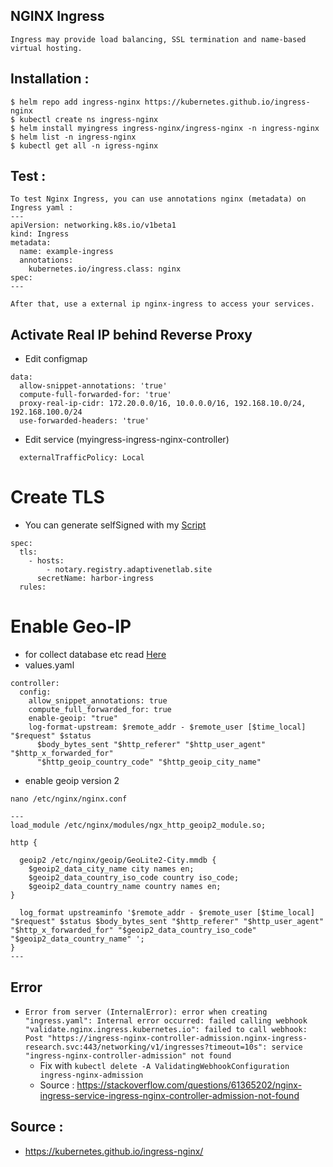 ## NGINX Ingress
```
Ingress may provide load balancing, SSL termination and name-based virtual hosting.
```

## Installation :
```
$ helm repo add ingress-nginx https://kubernetes.github.io/ingress-nginx
$ kubectl create ns ingress-nginx
$ helm install myingress ingress-nginx/ingress-nginx -n ingress-nginx
$ helm list -n ingress-nginx
$ kubectl get all -n igress-nginx
```

## Test :
```
To test Nginx Ingress, you can use annotations nginx (metadata) on Ingress yaml :
---
apiVersion: networking.k8s.io/v1beta1
kind: Ingress
metadata:
  name: example-ingress
  annotations:
    kubernetes.io/ingress.class: nginx
spec:
---

After that, use a external ip nginx-ingress to access your services.
```

## Activate Real IP behind Reverse Proxy
- Edit configmap
```
data:
  allow-snippet-annotations: 'true'
  compute-full-forwarded-for: 'true'
  proxy-real-ip-cidr: 172.20.0.0/16, 10.0.0.0/16, 192.168.10.0/24, 192.168.100.0/24
  use-forwarded-headers: 'true'
```

- Edit service (myingress-ingress-nginx-controller)
```
  externalTrafficPolicy: Local
```

# Create TLS
- You can generate selfSigned with my [Script](https://github.com/gilangvperdana/K8s-PlayGround/blob/master/NginxIngress/genSSL.sh)
```
spec:
  tls:
    - hosts:
        - notary.registry.adaptivenetlab.site
      secretName: harbor-ingress
  rules:
```

# Enable Geo-IP
- for collect database etc read [Here](https://gist.github.com/gilangvperdana/e49ab4a5056afd5821a112b3b85035d1)
- values.yaml
```
controller:
  config:
    allow_snippet_annotations: true
    compute_full_forwarded_for: true
    enable-geoip: "true"
    log-format-upstream: $remote_addr - $remote_user [$time_local] "$request" $status
      $body_bytes_sent "$http_referer" "$http_user_agent" "$http_x_forwarded_for"
      "$http_geoip_country_code" "$http_geoip_city_name"
```

- enable geoip version 2
```
nano /etc/nginx/nginx.conf

---
load_module /etc/nginx/modules/ngx_http_geoip2_module.so;

http {

  geoip2 /etc/nginx/geoip/GeoLite2-City.mmdb {
    $geoip2_data_city_name city names en;
    $geoip2_data_country_iso_code country iso_code;
    $geoip2_data_country_name country names en;
}

  log_format upstreaminfo '$remote_addr - $remote_user [$time_local] "$request" $status $body_bytes_sent "$http_referer" "$http_user_agent" "$http_x_forwarded_for" "$geoip2_data_country_iso_code" "$geoip2_data_country_name" ';
}
---
```

## Error
- `Error from server (InternalError): error when creating "ingress.yaml": Internal error occurred: failed calling webhook "validate.nginx.ingress.kubernetes.io": failed to call webhook: Post "https://ingress-nginx-controller-admission.nginx-ingress-research.svc:443/networking/v1/ingresses?timeout=10s": service "ingress-nginx-controller-admission" not found`
  - Fix with `kubectl delete -A ValidatingWebhookConfiguration ingress-nginx-admission`
  - Source : https://stackoverflow.com/questions/61365202/nginx-ingress-service-ingress-nginx-controller-admission-not-found

## Source :
- https://kubernetes.github.io/ingress-nginx/
